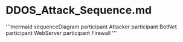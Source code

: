 # DDOS_Attack_Sequence.md
'''mermaid
sequenceDiagram
participant Attacker
participant BotNet
participant WebServer
participant Firewall
'''


